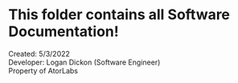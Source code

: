 # This folder contains all Software Documentation!                                                                                                                        
Created: 5/3/2022                                                                                                                                                         
Developer: Logan Dickon (Software Engineer)                                                                                                                               
Property of AtorLabs                                                                                                                                                     
